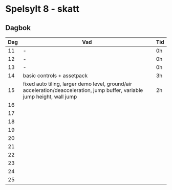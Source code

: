 # Spelsylt 8 - skatt

## Dagbok

| Dag | Vad | Tid 
| - | - | -
| 11 | - | 0h
| 12 | - | 0h
| 13 | - | 0h
| 14 | basic controls + assetpack | 3h
| 15 | fixed auto tiling, larger demo level, ground/air acceleration/deacceleration, jump buffer, variable jump height, wall jump | 2h
| 16 | 
| 17 | 
| 18 | 
| 19 | 
| 20 | 
| 21 | 
| 22 | 
| 23 | 
| 24 | 
| 25 | 